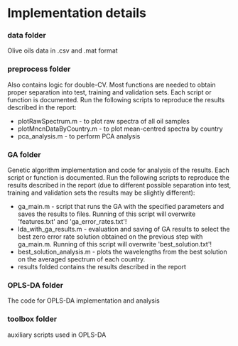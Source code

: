 # Implementation details

### data folder
Olive oils data in .csv and .mat format

### preprocess folder
Also contains logic for double-CV. Most functions are needed to obtain proper separation into test, training and validation sets. Each script or function is documented. Run the following scripts to reproduce the results described in the report:
- plotRawSpectrum.m - to plot raw spectra of all oil samples
- plotMncnDataByCountry.m - to plot mean-centred spectra by country
- pca_analysis.m - to perform PCA analysis

### GA folder
Genetic algorithm implementation and code for analysis of the results. Each script or function is documented. Run the following scripts to reproduce the results described in the report (due to different possible separation into test, training and validation sets the results may be slightly different):
- ga_main.m - script that runs the GA with the specified parameters and saves the results to files. Running of this script will overwrite 'features.txt' and 'ga_error_rates.txt'!
- lda_with_ga_results.m - evaluation and saving of GA results to select the best zero error rate solution obtained on the previous step with ga_main.m. Running of this script will overwrite 'best_solution.txt'!
- best_solution_analysis.m - plots the wavelengths from the best solution on the averaged spectrum of each country. 
- results folded contains the results described in the report

### OPLS-DA folder
The code for OPLS-DA implementation and analysis

### toolbox folder
auxiliary scripts used in OPLS-DA
